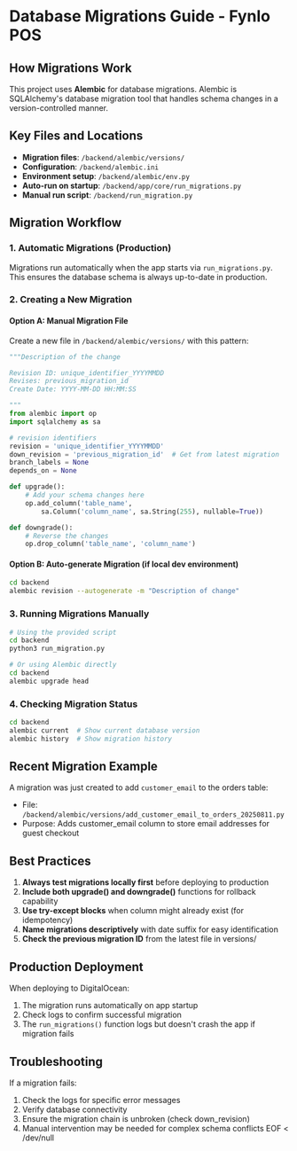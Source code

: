 # Database Migrations Guide - Fynlo POS

## How Migrations Work

This project uses **Alembic** for database migrations. Alembic is SQLAlchemy's database migration tool that handles schema changes in a version-controlled manner.

## Key Files and Locations

- **Migration files**: `/backend/alembic/versions/`
- **Configuration**: `/backend/alembic.ini`
- **Environment setup**: `/backend/alembic/env.py`
- **Auto-run on startup**: `/backend/app/core/run_migrations.py`
- **Manual run script**: `/backend/run_migration.py`

## Migration Workflow

### 1. Automatic Migrations (Production)
Migrations run automatically when the app starts via `run_migrations.py`. This ensures the database schema is always up-to-date in production.

### 2. Creating a New Migration

#### Option A: Manual Migration File
Create a new file in `/backend/alembic/versions/` with this pattern:

```python
"""Description of the change

Revision ID: unique_identifier_YYYYMMDD
Revises: previous_migration_id
Create Date: YYYY-MM-DD HH:MM:SS

"""
from alembic import op
import sqlalchemy as sa

# revision identifiers
revision = 'unique_identifier_YYYYMMDD'
down_revision = 'previous_migration_id'  # Get from latest migration
branch_labels = None
depends_on = None

def upgrade():
    # Add your schema changes here
    op.add_column('table_name', 
        sa.Column('column_name', sa.String(255), nullable=True))

def downgrade():
    # Reverse the changes
    op.drop_column('table_name', 'column_name')
```

#### Option B: Auto-generate Migration (if local dev environment)
```bash
cd backend
alembic revision --autogenerate -m "Description of change"
```

### 3. Running Migrations Manually

```bash
# Using the provided script
cd backend
python3 run_migration.py

# Or using Alembic directly
cd backend
alembic upgrade head
```

### 4. Checking Migration Status

```bash
cd backend
alembic current  # Show current database version
alembic history  # Show migration history
```

## Recent Migration Example

A migration was just created to add `customer_email` to the orders table:
- File: `/backend/alembic/versions/add_customer_email_to_orders_20250811.py`
- Purpose: Adds customer_email column to store email addresses for guest checkout

## Best Practices

1. **Always test migrations locally first** before deploying to production
2. **Include both upgrade() and downgrade()** functions for rollback capability
3. **Use try-except blocks** when column might already exist (for idempotency)
4. **Name migrations descriptively** with date suffix for easy identification
5. **Check the previous migration ID** from the latest file in versions/

## Production Deployment

When deploying to DigitalOcean:
1. The migration runs automatically on app startup
2. Check logs to confirm successful migration
3. The `run_migrations()` function logs but doesn't crash the app if migration fails

## Troubleshooting

If a migration fails:
1. Check the logs for specific error messages
2. Verify database connectivity
3. Ensure the migration chain is unbroken (check down_revision)
4. Manual intervention may be needed for complex schema conflicts
EOF < /dev/null